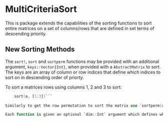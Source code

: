 # MultiCriteriaSort

This is package extends the capabilities of the sorting functions to sort entire matrices on a set of columns/rows that are defined in set terms of descending priority.

## New Sorting Methods

The `sort!`, `sort` and `sortperm` functions may be provided with an additional argument, `keys::Vector{Int}`, when provided with a `AbstractMatrix` to sort. The keys are an array of column or row indices that define which indices to sort on in descending order of priorty.

To sort a matrices rows using columns 1, 2 and 3 to sort:
``` a = [1 3 2; 1 2 3; 1 1 1; 3 4 4; 3 4 1; 3 4 2]
    sort(a, [1:3])```
    
Similarly to get the row permutation to sort the matrix use `sortperm(a, [1:3])`.

Each function is given an optional `dim::Int` argument which defines which dimension to sort (i.e. 1 = sort rows by values in given columns and 2 = sort columns by values in given rows). To sort the columns in matrix `a` by rows 1 and 2 use `sort(a, [1,2], dim = 2)`. 